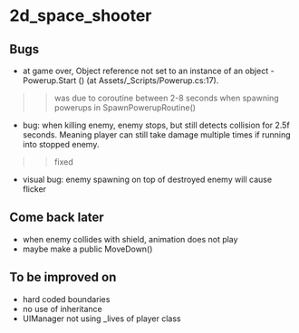 # 2d_space_shooter

## Bugs  
- at game over, Object reference not set to an instance of an object - Powerup.Start () (at Assets/_Scripts/Powerup.cs:17).
>> was due to coroutine between 2-8 seconds when spawning powerups in SpawnPowerupRoutine()  
- bug: when killing enemy, enemy stops, but still detects collision for 2.5f seconds. Meaning player can still take damage multiple times if running into stopped enemy.
>> fixed  
- visual bug: enemy spawning on top of destroyed enemy will cause flicker  

## Come back later  
- when enemy collides with shield, animation does not play  
- maybe make a public MoveDown()  

## To be improved on  
- hard coded boundaries  
- no use of inheritance  
- UIManager not using _lives of player class  
